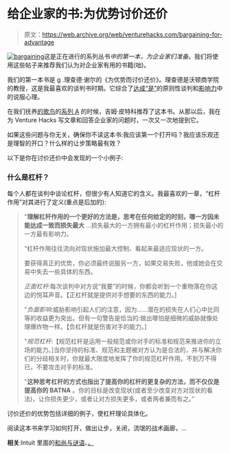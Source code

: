 # 给企业家的书:为优势讨价还价

> 原文：<https://web.archive.org/web/venturehacks.com/bargaining-for-advantage>

[![](img/271971d26de8ff5f6ac9afed58a11aa1.png "bargaining")](https://web.archive.org/web/20221208084128/http://www.amazon.com/gp/redirect.html?ie=UTF8&location=http%3A%2F%2Fwww.amazon.com%2FBargaining-Advantage-Negotiation-Strategies-Reasonable%2Fdp%2F0143036971%3Fie%3DUTF8%26s%3Dbooks%26qid%3D1216083361%26sr%3D8-1&tag=httpventureco-20&linkCode=ur2&camp=1789&creative=9325)这是正在进行的系列丛书*中的第一本，为企业家们准备*。我们将使用这些帖子来推荐我们认为对企业家有用的书籍(咄)。

我们的第一本书是 g .理查德·谢尔的《为优势而讨价还价》。理查德是沃顿商学院的教授，这是我最喜欢的谈判书时期。它综合了[达成“是”](https://web.archive.org/web/20221208084128/http://www.amazon.com/gp/redirect.html?ie=UTF8&location=http%3A%2F%2Fwww.amazon.com%2FGetting-Yes-Negotiating-Agreement-Without%2Fdp%2F0140157352%3Fie%3DUTF8%26s%3Dbooks%26qid%3D1216083467%26sr%3D8-2&tag=httpventureco-20&linkCode=ur2&camp=1789&creative=9325)的原则性谈判和[影响力](https://web.archive.org/web/20221208084128/http://www.amazon.com/gp/redirect.html?ie=UTF8&location=http%3A%2F%2Fwww.amazon.com%2FInfluence-Psychology-Persuasion-Business-Essentials%2Fdp%2F006124189X%3Fie%3DUTF8%26s%3Dbooks%26qid%3D1216083542%26sr%3D8-1&tag=httpventureco-20&linkCode=ur2&camp=1789&creative=9325)中的说服心理。

在我们抚养[的歌鸟](https://web.archive.org/web/20221208084128/http://getsongbird.com/)的[系列 A](https://web.archive.org/web/20221208084128/http://venturebeat.com/2007/10/31/songbird-a-browser-integrated-media-player-received-8m-last-year/) 的时候，吉姆·皮特科推荐了这本书。从那以后，我在为 Venture Hacks 写文章和回答企业家的问题时，一次又一次地提到它。

如果这些问题与你无关，确保你不读这本书:我应该第一个打开吗？我应该乐观还是理智的开口？什么样的让步策略最有效？

以下是你在讨价还价中会发现的一个小例子:

### 什么是杠杆？

每个人都在谈判中谈论杠杆，但很少有人知道它的含义。我最喜欢的一章，“杠杆作用”对其进行了定义(重点是后加的):

> "**理解杠杆作用的一个更好的方法是，思考在任何给定的时刻，哪一方因未能达成一致而损失最大** …损失最大的一方拥有最小的杠杆作用；损失最小的一方最有影响力。
> 
> “杠杆作用往往流向对现状施加最大控制、看起来最适应现状的一方。
> 
> 要获得真正的优势，你必须最终说服另一方，如果交易失败，他或她会在交易中失去一些具体的东西。
> 
> *正面杠杆*:每次谈判中对方说“我要”的时候，你都会听到一个重物落在你这边的悦耳声音。【正杠杆就是提供对手想要的东西的能力。]
> 
> "*负面影响*:威胁影响引起人们的注意，因为……潜在的损失在人们心中比同等的收益更为突出。但有一句警告是恰当的:做出哪怕是细微的威胁就像处理爆炸物一样。【负杠杆就是伤害对手的能力。]
> 
> "*规范杠杆*:【规范杠杆是运用一般规范或你对手的标准和规范来推进你的立场的能力。]当你坚持的标准、规范和主题被对方认为是合法的，并与解决你们的分歧相关时，你就最大限度地发挥了你的规范杠杆作用。不到万不得已，不要攻击对手的标准。
> 
> "**这种思考杠杆的方式也指出了提高你的杠杆的更复杂的方法，而不仅仅是提高你的 BATNA** 。你的目标是改变现状(或者至少改变对方对现状的看法)，让你损失更少，或者让对方损失更多，或者两者兼而有之。”

讨价还价的优势包括详细的例子，使杠杆理论具体化。

阅读这本书来学习如何打开，做出让步，关闭，流氓的战术画廊，…

**相关**:Intuit 里面的[和尚与谜语](/web/20221208084128/https://venturehacks.com/articles/the-monk-and-the-riddle)、[。](/web/20221208084128/https://venturehacks.com/articles/intuit)